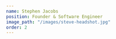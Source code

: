```yaml
---
name: Stephen Jacobs
position: Founder & Software Engineer
image_path: "/images/steve-headshot.jpg"
order: 2
---
```

